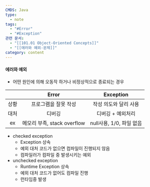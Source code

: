 ```yaml
---
CMDS: Java
type:
  - note
tags:
  - "#Error"
  - "#Exception"
관련 문서:
  - "[[101.01 Object-Oriented Concepts]]"
  - "[[에러와 예외-문제]]"
category: content
---
```

#### 에러와 예외
- 어떤 원인에 의해 오동작 하거나 비정상적으로 종료되는 경우

|     |         Error          |     Exception      |
| :-: | :--------------------: | :----------------: |
| 상황  |      프로그램을 잘못 작성       |    작성 의도와 달리 사용    |
| 대처  |          디버깅           |     디버깅 + 예외처리     |
| ex  | 메모리 부족, stack overflow | null사용, 1/0, 파일 없음 |
- checked exception
	- Exception 상속
	- 예외 대처 코드가 없으면 컴파일이 진행되지 않음
	- 컴파일러가 컴파일 중 발생시키는 예외
- unchecked exception
	- Runtime Exception 상속
	- 예외 대처 코드가 없어도 컴파일 진행
	- 런타임중 발생